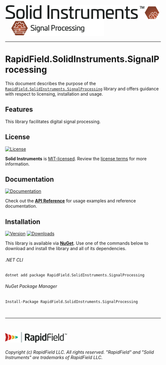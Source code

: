 <!--
Copyright (c) RapidField LLC. Licensed under the MIT License. See LICENSE.txt in the project root for license information.
-->

[![Solid Instruments](../../SolidInstruments.Logo.Color.Transparent.500w.png)](../../README.md)
<br />&nbsp;&nbsp;&nbsp;&nbsp;
![Signal Processing](../../doc/images/Label.SignalProcessing.300w.png)
- - -

# RapidField.SolidInstruments.SignalProcessing

This document describes the purpose of the [`RapidField.SolidInstruments.SignalProcessing`]() library and offers guidance with respect to licensing, installation and usage.

## Features

This library facilitates digital signal processing.

## License

[![License](https://img.shields.io/github/license/rapidfield/solid-instruments?style=flat&color=lightseagreen&label=license&logo=open-access&logoColor=lightgrey)](../../LICENSE.txt)

**Solid Instruments** is [MIT-licensed](https://en.wikipedia.org/wiki/MIT_License). Review the [license terms](../../LICENSE.txt) for more information.

## Documentation

[![Documentation](https://img.shields.io/badge/documentation-website-tan?style=flat&logo=buffer&logoColor=lightgrey)](https://www.solidinstruments.com/api/RapidField.SolidInstruments.SignalProcessing.html)

Check out the [**API Reference**](https://www.solidinstruments.com/api/RapidField.SolidInstruments.SignalProcessing.html) for usage examples and reference documentation.

## Installation

[![Version](https://img.shields.io/nuget/vpre/RapidField.SolidInstruments.SignalProcessing?style=flat&color=blue&label=version&logo=nuget&logoColor=lightgrey)](https://www.nuget.org/packages/RapidField.SolidInstruments.SignalProcessing)
[![Downloads](https://img.shields.io/nuget/dt/RapidField.SolidInstruments.SignalProcessing?style=flat&color=blue&logo=nuget&logoColor=lightgrey)](https://www.nuget.org/packages/RapidField.SolidInstruments.SignalProcessing)

This library is available via [**NuGet**](https://docs.microsoft.com/en-us/nuget/quickstart/install-and-use-a-package-in-visual-studio). Use one of the commands below to download and install the library and all of its dependencies.

###### .NET CLI

```shell
dotnet add package RapidField.SolidInstruments.SignalProcessing
```

###### NuGet Package Manager

```shell
Install-Package RapidField.SolidInstruments.SignalProcessing
```

<br />

- - -

<br />

[![RapidField](../../RapidField.Logo.Color.Black.Transparent.200w.png)](https://www.rapidfield.com)

###### Copyright (c) RapidField LLC. All rights reserved. "RapidField" and "Solid Instruments" are trademarks of RapidField LLC.